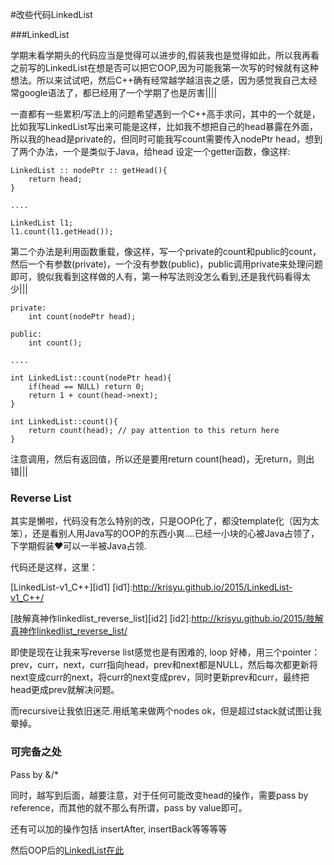 #改些代码LinkedList

###LinkedList 

学期末看学期头的代码应当是觉得可以进步的,假装我也是觉得如此，所以我再看之前写的LinkedList在想是否可以把它OOP,因为可能我第一次写的时候就有这种想法。所以来试试吧，然后C++确有经常越学越沮丧之感，因为感觉我自己太经常google语法了，都已经用了一个学期了也是厉害||||

一直都有一些累积/写法上的问题希望遇到一个C++高手求问，其中的一个就是，比如我写LinkedList写出来可能是这样，比如我不想把自己的head暴露在外面，所以我的head是private的，但同时可能我写count需要传入nodePtr head，想到了两个办法，一个是类似于Java，给head 设定一个getter函数，像这样:


```
LinkedList :: nodePtr :: getHead(){
	return head;
}

....

LinkedList l1;
l1.count(l1.getHead());
```

第二个办法是利用函数重载，像这样，写一个private的count和public的count，然后一个有参数(private)，一个没有参数(public)，public调用private来处理问题即可，貌似我看到这样做的人有，第一种写法则没怎么看到,还是我代码看得太少|||

```
private:
    int count(nodePtr head);

public:
	int count();

....

int LinkedList::count(nodePtr head){
    if(head == NULL) return 0;
    return 1 + count(head->next);
}

int LinkedList::count(){
    return count(head); // pay attention to this return here
}
```
注意调用，然后有返回值，所以还是要用return count(head)，无return，则出错|||

### Reverse List

其实是懒啦，代码没有怎么特别的改，只是OOP化了，都没template化（因为太笨），还是看别人用Java写的OOP的东西小爽....已经一小块的心被Java占领了，下学期假装❤️可以一半被Java占领.

代码还是这样，这里：

[LinkedList-v1_C++][id1]
[id1]:http://krisyu.github.io/2015/LinkedList-v1_C++/
<br />

[肢解真神作linkedlist_reverse_list][id2]
[id2]:http://krisyu.github.io/2015/肢解真神作linkedlist_reverse_list/

即使是现在让我来写reverse list感觉也是有困难的, loop 好棒，用三个pointer：prev，curr，next，curr指向head，prev和next都是NULL，然后每次都更新将next变成curr的next，将curr的next变成prev，同时更新prev和curr，最终把head更成prev就解决问题。


而recursive让我依旧迷茫.用纸笔来做两个nodes ok，但是超过stack就试图让我晕掉。


### 可完备之处

Pass by &/*


同时，越写到后面，越要注意，对于任何可能改变head的操作，需要pass by reference，而其他的就不那么有所谓，pass by value即可。

还有可以加的操作包括 insertAfter, insertBack等等等等

然后OOP后的[LinkedList在此][id3]

[id3]:https://github.com/KrisYu/DataStructure/tree/master/LinkedList




